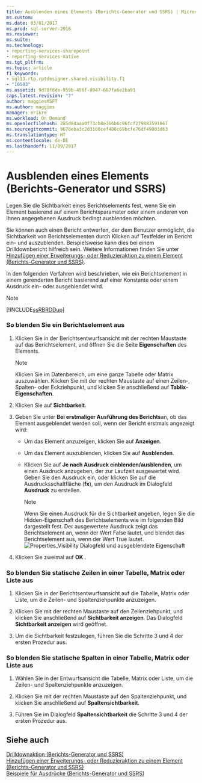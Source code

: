 ```yaml
---
title: Ausblenden eines Elements (Berichts-Generator und SSRS) | Microsoft-Dokumentation
ms.custom: 
ms.date: 03/01/2017
ms.prod: sql-server-2016
ms.reviewer: 
ms.suite: 
ms.technology:
- reporting-services-sharepoint
- reporting-services-native
ms.tgt_pltfrm: 
ms.topic: article
f1_keywords:
- sql13.rtp.rptdesigner.shared.visibility.f1
- "10503"
ms.assetid: 9d78f8de-959b-456f-8947-687fa6e2ba91
caps.latest.revision: "7"
author: maggiesMSFT
ms.author: maggies
manager: erikre
ms.workload: On Demand
ms.openlocfilehash: 285d84aaa0f73cb8e366b6c96fcf279883591667
ms.sourcegitcommit: 9678eba3c2d3100cef408c69bcfe76df49803d63
ms.translationtype: HT
ms.contentlocale: de-DE
ms.lasthandoff: 11/09/2017
---
```

# <a name="hide-an-item-report-builder-and-ssrs"></a>Ausblenden eines Elements (Berichts-Generator und SSRS)
  Legen Sie die Sichtbarkeit eines Berichtselements fest, wenn Sie ein Element basierend auf einem Berichtsparameter oder einem anderen von Ihnen angegebenen Ausdruck bedingt ausblenden möchten.  
  
 Sie können auch einen Bericht entwerfen, der dem Benutzer ermöglicht, die Sichtbarkeit von Berichtselementen durch Klicken auf Textfelder im Bericht ein- und auszublenden. Beispielsweise kann dies bei einem Drilldownbericht hilfreich sein. Weitere Informationen finden Sie unter [Hinzufügen einer Erweiterungs- oder Reduzieraktion zu einem Element &#40;Berichts-Generator und SSRS&#41;](../../reporting-services/report-design/add-an-expand-or-collapse-action-to-an-item-report-builder-and-ssrs.md).  
  
 In den folgenden Verfahren wird beschrieben, wie ein Berichtselement in einem gerenderten Bericht basierend auf einer Konstante oder einem Ausdruck ein- oder ausgeblendet wird.  
  
> [!NOTE]  
>  [!INCLUDE[ssRBRDDup](../../includes/ssrbrddup-md.md)]  
  
### <a name="to-hide-a-report-item"></a>So blenden Sie ein Berichtselement aus  
  
1.  Klicken Sie in der Berichtsentwurfsansicht mit der rechten Maustaste auf das Berichtselement, und öffnen Sie die Seite **Eigenschaften** des Elements.  
  
    > [!NOTE]  
    >  Klicken Sie im Datenbereich, um eine ganze Tabelle oder Matrix auszuwählen. Klicken Sie mit der rechten Maustaste auf einen Zeilen-, Spalten- oder Eckziehpunkt, und klicken Sie anschließend auf **Tablix-Eigenschaften**.  
  
2.  Klicken Sie auf **Sichtbarkeit**.  
  
3.  Geben Sie unter **Bei erstmaliger Ausführung des Berichts**an, ob das Element ausgeblendet werden soll, wenn der Bericht erstmals angezeigt wird:  
  
    -   Um das Element anzuzeigen, klicken Sie auf **Anzeigen**.  
  
    -   Um das Element auszublenden, klicken Sie auf **Ausblenden**.  
  
    -   Klicken Sie auf **Je nach Ausdruck einblenden/ausblenden**, um einen Ausdruck anzugeben, der zur Laufzeit ausgewertet wird. Geben Sie den Ausdruck ein, oder klicken Sie auf die Ausdrucksschaltfläche (**fx**), um den Ausdruck im Dialogfeld **Ausdruck** zu erstellen.  
  
        > [!NOTE]  
        >  Wenn Sie einen Ausdruck für die Sichtbarkeit angeben, legen Sie die Hidden-Eigenschaft des Berichtselements wie im folgenden Bild dargestellt fest. Der ausgewertete Ausdruck zeigt das Berichtselement an, wenn der Wert False lautet, und blendet das Berichtselement aus, wenn der Wert True lautet.   
        > ![Properties_Visibility Dialogfeld und ausgeblendete Eigenschaft](../../reporting-services/report-builder/media/hiddenproperty-propertiesvisibility.png "Properties_Visibility dialog and Hidden property")  
  
4.  Klicken Sie zweimal auf **OK** .  
  
### <a name="to-hide-static-rows-in-a-table-matrix-or-list"></a>So blenden Sie statische Zeilen in einer Tabelle, Matrix oder Liste aus  
  
1.  Klicken Sie in der Berichtsentwurfsansicht auf die Tabelle, Matrix oder Liste, um die Zeilen- und Spaltenziehpunkte anzuzeigen.  
  
2.  Klicken Sie mit der rechten Maustaste auf den Zeilenziehpunkt, und klicken Sie anschließend auf **Sichtbarkeit anzeigen**. Das Dialogfeld **Sichtbarkeit anzeigen** wird geöffnet.  
  
3.  Um die Sichtbarkeit festzulegen, führen Sie die Schritte 3 und 4 der ersten Prozedur aus.  
  
### <a name="to-hide-static-columns-in-a-table-matrix-or-list"></a>So blenden Sie statische Spalten in einer Tabelle, Matrix oder Liste aus  
  
1.  Wählen Sie in der Entwurfsansicht die Tabelle, Matrix oder Liste, um die Zeilen- und Spaltenziehpunkte anzuzeigen.  
  
2.  Klicken Sie mit der rechten Maustaste auf den Spaltenziehpunkt, und klicken Sie anschließend auf **Spaltensichtbarkeit**.  
  
3.  Führen Sie im Dialogfeld **Spaltensichtbarkeit** die Schritte 3 und 4 der ersten Prozedur aus.  
  
## <a name="see-also"></a>Siehe auch  
 [Drilldownaktion &#40;Berichts-Generator und SSRS&#41;](../../reporting-services/report-design/drilldown-action-report-builder-and-ssrs.md)   
 [Hinzufügen einer Erweiterungs- oder Reduzieraktion zu einem Element (Berichts-Generator und SSRS)](../../reporting-services/report-design/add-an-expand-or-collapse-action-to-an-item-report-builder-and-ssrs.md)   
 [Beispiele für Ausdrücke &#40;Berichts-Generator und SSRS&#41;](../../reporting-services/report-design/expression-examples-report-builder-and-ssrs.md)  
  
  
